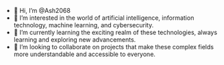 - 👋 Hi, I’m @Ash2068
- 👀 I’m interested in the world of artificial intelligence, information technology, machine learning, and cybersecurity.
- 🌱 I’m currently learning the exciting realm of these technologies, always learning and exploring new advancements.
- 💞️ I’m looking to collaborate on projects that make these complex fields more understandable and accessible to everyone.

<!---
Ash2068/Ash2068 is a ✨ special ✨ repository because its `README.md` (this file) appears on your GitHub profile.
You can click the Preview link to take a look at your changes.
--->
